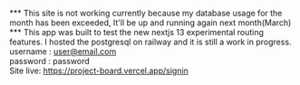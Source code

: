 *** This site is not working currently because my database usage for the month has been exceeded, It'll be up and running again next month(March) ***
This app was built to test the new nextjs 13 experimental routing features. I hosted the postgresql on railway and it is still a work in progress. <br/>
username : user@email.com<br/>
password : password <br/>
Site live: https://project-board.vercel.app/signin
